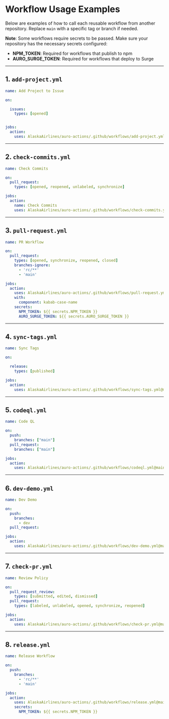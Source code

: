 
# Workflow Usage Examples

Below are examples of how to call each reusable workflow from another repository. Replace `main` with a specific tag or branch if needed.

**Note**: Some workflows require secrets to be passed. Make sure your repository has the necessary secrets configured:

- **NPM_TOKEN**: Required for workflows that publish to npm
- **AURO_SURGE_TOKEN**: Required for workflows that deploy to Surge

---

## 1. `add-project.yml`

```yaml
name: Add Project to Issue

on:

  issues:
    types: [opened]


jobs:
  action:
    uses: AlaskaAirlines/auro-actions/.github/workflows/add-project.yml@main
```

---

## 2. `check-commits.yml`

```yaml
name: Check Commits

on:
  pull_request:
    types: [opened, reopened, unlabeled, synchronize]

jobs:
  action:
    name: Check Commits
    uses: AlaskaAirlines/auro-actions/.github/workflows/check-commits.yml@main
```

---

## 3. `pull-request.yml`

```yaml
name: PR Workflow

on:
  pull_request:
    types: [opened, synchronize, reopened, closed]
    branches-ignore:
      - 'rc/**'
      - 'main'

jobs:
  action:
    uses: AlaskaAirlines/auro-actions/.github/workflows/pull-request.yml@main
    with:
      component: kabab-case-name
    secrets:
      NPM_TOKEN: ${{ secrets.NPM_TOKEN }}
      AURO_SURGE_TOKEN: ${{ secrets.AURO_SURGE_TOKEN }}
```

---

## 4. `sync-tags.yml`

```yaml
name: Sync Tags

on:

  release:
    types: [published]

jobs:
  action:
    uses: AlaskaAirlines/auro-actions/.github/workflows/sync-tags.yml@main
```

---

## 5. `codeql.yml`

```yaml
name: Code QL

on:
  push:
    branches: ["main"]
  pull_request:
    branches: ["main"]

jobs:
  action:
    uses: AlaskaAirlines/auro-actions/.github/workflows/codeql.yml@main
```

---

## 6. `dev-demo.yml`

```yaml
name: Dev Demo

on:
  push:
    branches:
      - dev
  pull_request:

jobs:
  action:
    uses: AlaskaAirlines/auro-actions/.github/workflows/dev-demo.yml@main
```

---

## 7. `check-pr.yml`

```yaml
name: Review Policy

on:
  pull_request_review:
    types: [submitted, edited, dismissed]
  pull_request:
    types: [labeled, unlabeled, opened, synchronize, reopened]

jobs:
  action:
    uses: AlaskaAirlines/auro-actions/.github/workflows/check-pr.yml@main
```

---

## 8. `release.yml`

```yaml
name: Release Workflow

on:
  push:
    branches:
      - 'rc/**'
      - 'main'

jobs:
  action:
    uses: AlaskaAirlines/auro-actions/.github/workflows/release.yml@main
    secrets:
      NPM_TOKEN: ${{ secrets.NPM_TOKEN }}
```
